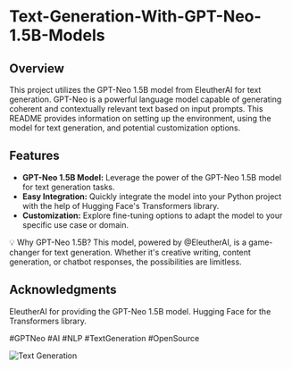 # Text-Generation-With-GPT-Neo-1.5B-Models
## Overview

This project utilizes the GPT-Neo 1.5B model from EleutherAI for text generation. GPT-Neo is a powerful language model capable of generating coherent and contextually relevant text based on input prompts. This README provides information on setting up the environment, using the model for text generation, and potential customization options.

## Features

- **GPT-Neo 1.5B Model:** Leverage the power of the GPT-Neo 1.5B model for text generation tasks.
- **Easy Integration:** Quickly integrate the model into your Python project with the help of Hugging Face's Transformers library.
- **Customization:** Explore fine-tuning options to adapt the model to your specific use case or domain.

💡 Why GPT-Neo 1.5B?
This model, powered by @EleutherAI, is a game-changer for text generation. Whether it's creative writing, content generation, or chatbot responses, the possibilities are limitless. 

## Acknowledgments
EleutherAI for providing the GPT-Neo 1.5B model.
Hugging Face for the Transformers library.

#GPTNeo #AI #NLP #TextGeneration #OpenSource


![Text Generation](https://github.com/ahmedzaky1/Text-Generation-With-GPT-Neo-1.5B-Models/assets/103897664/7e5a84e5-43f6-4907-8ac8-6f69d68bcf7a)
